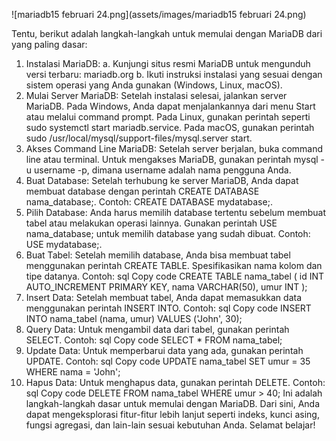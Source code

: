 ![mariadb15 februari 24.png](assets/images/mariadb15 februari 24.png)


Tentu, berikut adalah langkah-langkah untuk memulai dengan MariaDB dari yang paling dasar:
1. Instalasi MariaDB:
a. Kunjungi situs resmi MariaDB untuk mengunduh versi terbaru: mariadb.org
b. Ikuti instruksi instalasi yang sesuai dengan sistem operasi yang Anda gunakan (Windows, Linux, macOS).
2. Mulai Server MariaDB:
Setelah instalasi selesai, jalankan server MariaDB.
Pada Windows, Anda dapat menjalankannya dari menu Start atau melalui command prompt.
Pada Linux, gunakan perintah seperti sudo systemctl start mariadb.service.
Pada macOS, gunakan perintah sudo /usr/local/mysql/support-files/mysql.server start.
3. Akses Command Line MariaDB:
Setelah server berjalan, buka command line atau terminal.
Untuk mengakses MariaDB, gunakan perintah mysql -u username -p, dimana username adalah nama pengguna Anda.
4. Buat Database:
Setelah terhubung ke server MariaDB, Anda dapat membuat database dengan perintah CREATE DATABASE nama_database;.
Contoh: CREATE DATABASE mydatabase;.
5. Pilih Database:
Anda harus memilih database tertentu sebelum membuat tabel atau melakukan operasi lainnya.
Gunakan perintah USE nama_database; untuk memilih database yang sudah dibuat.
Contoh: USE mydatabase;.
6. Buat Tabel:
Setelah memilih database, Anda bisa membuat tabel menggunakan perintah CREATE TABLE.
Spesifikasikan nama kolom dan tipe datanya.
Contoh:
sql
Copy code
CREATE TABLE nama_tabel (
    id INT AUTO_INCREMENT PRIMARY KEY,
    nama VARCHAR(50),
    umur INT
);
7. Insert Data:
Setelah membuat tabel, Anda dapat memasukkan data menggunakan perintah INSERT INTO.
Contoh:
sql
Copy code
INSERT INTO nama_tabel (nama, umur) VALUES ('John', 30);
8. Query Data:
Untuk mengambil data dari tabel, gunakan perintah SELECT.
Contoh:
sql
Copy code
SELECT * FROM nama_tabel;
9. Update Data:
Untuk memperbarui data yang ada, gunakan perintah UPDATE.
Contoh:
sql
Copy code
UPDATE nama_tabel SET umur = 35 WHERE nama = 'John';
10. Hapus Data:
Untuk menghapus data, gunakan perintah DELETE.
Contoh:
sql
Copy code
DELETE FROM nama_tabel WHERE umur > 40;
Ini adalah langkah-langkah dasar untuk memulai dengan MariaDB. Dari sini, Anda dapat mengeksplorasi fitur-fitur lebih lanjut seperti indeks, kunci asing, fungsi agregasi, dan lain-lain sesuai kebutuhan Anda. Selamat belajar!
